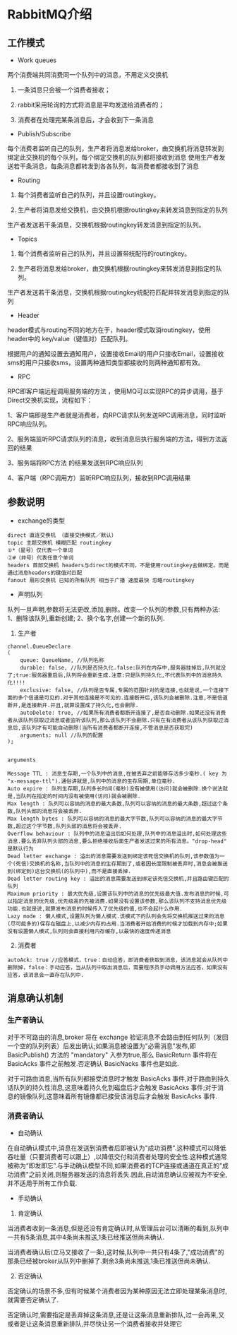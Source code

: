 # RabbitMQ介绍

## 工作模式

- Work queues

两个消费端共同消费同一个队列中的消息，不用定义交换机

1. 一条消息只会被一个消费者接收；

2. rabbit采用轮询的方式将消息是平均发送给消费者的；

3. 消费者在处理完某条消息后，才会收到下一条消息


- Publish/Subscribe

每个消费者监听自己的队列，生产者将消息发给broker，由交换机将消息转发到绑定此交换机的每个队列，每个绑定交换机的队列都将接收到消息
使用生产者发送若干条消息，每条消息都转发到各各队列，每消费者都接收到了消息

- Routing

1. 每个消费者监听自己的队列，并且设置routingkey。

2. 生产者将消息发给交换机，由交换机根据routingkey来转发消息到指定的队列

生产者发送若干条消息，交换机根据routingkey转发消息到指定的队列。


- Topics

1. 每个消费者监听自己的队列，并且设置带统配符的routingkey。

2. 生产者将消息发给broker，由交换机根据routingkey来转发消息到指定的队列。

生产者发送若干条消息，交换机根据routingkey统配符匹配并转发消息到指定的队列


- Header

​header模式与routing不同的地方在于，header模式取消routingkey，使用header中的 key/value（键值对）匹配队列。

根据用户的通知设置去通知用户，设置接收Email的用户只接收Email，设置接收sms的用户只接收sms，设置两种通知类型都接收的则两种通知都有效。


- RPC

RPC即客户端远程调用服务端的方法 ，使用MQ可以实现RPC的异步调用，基于Direct交换机实现，流程如下：

1、客户端即是生产者就是消费者，向RPC请求队列发送RPC调用消息，同时监听RPC响应队列。

2、服务端监听RPC请求队列的消息，收到消息后执行服务端的方法，得到方法返回的结果

3、服务端将RPC方法 的结果发送到RPC响应队列

4、客户端（RPC调用方）监听RPC响应队列，接收到RPC调用结果


## 参数说明

- exchange的类型


```
direct 直连交换机 （直接交换模式／默认）
topic 主题交换机 模糊匹配 routingkey
①*（星号）仅代表一个单词
②#（井号）代表任意个单词
headers 首部交换机 headers与direct的模式不同，不是使用routingkey去做绑定。而是通过消息headers的键值对匹配
fanout 扇形交换机 已知的所有队列 相当于广播 速度最快 忽略routingkey
```

- 声明队列

队列一旦声明,参数将无法更改,添加,删除。改变一个队列的参数,只有两种办法: 1、删除该队列,重新创建; 2、换个名字,创建一个新的队列.

1. 生产者
```
channel.QueueDeclare
(
    queue: QueueName, //队列名称
    durable: false, //队列是否持久化.false:队列在内存中,服务器挂掉后,队列就没了;true:服务器重启后,队列将会重新生成.注意:只是队列持久化,不代表队列中的消息持久化!!!!
    exclusive: false, //队列是否专属,专属的范围针对的是连接,也就是说,一个连接下面的多个信道是可见的.对于其他连接是不可见的.连接断开后,该队列会被删除.注意,不是信道断开,是连接断开.并且,就算设置成了持久化,也会删除.
    autoDelete: true, //如果所有消费者都断开连接了,是否自动删除.如果还没有消费者从该队列获取过消息或者监听该队列,那么该队列不会删除.只有在有消费者从该队列获取过消息后,该队列才有可能自动删除(当所有消费者都断开连接,不管消息是否获取完)
    arguments: null //队列的配置
);


arguments

Message TTL : 消息生存期,一个队列中的消息,在被丢弃之前能够存活多少毫秒.( key 为 "x-message-ttl").通俗讲就是,队列中的消息的生存周期,单位毫秒.
Auto expire : 队列生存期,队列多长时间(毫秒)没有被使用(访问)就会被删除.换个说法就是,当队列在指定的时间内没有被使用(访问)就会被删除.
Max length : 队列可以容纳的消息的最大条数,队列可以容纳的消息的最大条数,超过这个条数,队列头部的消息将会被丢弃.
Max length bytes : 队列可以容纳的消息的最大字节数,队列可以容纳的消息的最大字节数,超过这个字节数,队列头部的消息将会被丢弃.
Overflow behaviour : 队列中的消息溢出后如何处理,队列中的消息溢出时,如何处理这些消息.要么丢弃队列头部的消息,要么拒绝接收后面生产者发送过来的所有消息。"drop-head" 是默认行为
Dead letter exchange : 溢出的消息需要发送到绑定该死信交换机的队列,该参数值为一个(死信)交换机的名称,当队列中的消息的生存期到了,或者因长度限制被丢弃时,消息会被推送到(绑定到)这台交换机(的队列中),而不是直接丢掉. 
Dead letter routing key : 溢出的消息需要发送到绑定该死信交换机,并且路由键匹配的队列
Maximum priority : 最大优先级,设置该队列中的消息的优先级最大值.发布消息的时候,可以指定消息的优先级,优先级高的先被消费.如果没有设置该参数,那么该队列不支持消息优先级功能.也就是说,就算发布消息的时候传入了优先级的值,也不会起什么作用.
Lazy mode : 懒人模式,设置队列为懒人模式.该模式下的队列会先将交换机推送过来的消息(尽可能多的)保存在磁盘上,以减少内存的占用.当消费者开始消费的时候才加载到内存中;如果没有设置懒人模式,队列则会直接利用内存缓存,以最快的速度传递消息
```
2. 消费者
```
autoAck: true //应答模式，true：自动应答，即消费者获取到消息，该消息就会从队列中删除掉，false：手动应答，当从队列中取出消息后，需要程序员手动调用方法应答，如果没有应答，该消息会一直存在队列中.
```


## 消息确认机制

### 生产者确认

对于不可路由的消息,broker 将在 exchange 验证消息不会路由到任何队列（发回一个空的队列列表）后发出确认;如果消息被设置为"必需消息"发布,即 BasicPublish() 方法的 "mandatory" 入参为true,那么 BasicReturn 事件将在 BasicAcks 事件之前触发.否定确认 BasicNacks 事件也是如此.

对于可路由消息,当所有队列都接受消息时才触发 BasicAcks 事件,对于路由到持久话队列的持久性消息,这意味着持久化到磁盘后才会触发 BasicAcks 事件;对于消息的镜像队列,这意味着所有镜像都已接受该消息后才会触发 BasicAcks 事件.

### 消费者确认
- 自动确认

在自动确认模式中,消息在发送到消费者后即被认为"成功消费".这种模式可以降低吞吐量（只要消费者可以跟上）,以降低交付和消费者处理的安全性.这种模式通常被称为“即发即忘”.与手动确认模型不同,如果消费者的TCP连接或通道在真正的"成功消费"之前关闭,则服务器发送的消息将丢失.因此,自动消息确认应被视为不安全,并不适用于所有工作负载.

- 手动确认

1. 肯定确认

当消费者收到一条消息,但是还没有肯定确认时,从管理后台可以清晰的看到,队列中一共有5条消息,其中4条尚未推送,1条已经推送但尚未确认.

当消费者确认后(立马又接收了一条),这时候,队列中一共只有4条了,"成功消费"的那条已经被broker从队列中删掉了.剩余3条尚未推送,1条已推送但尚未确认.

2. 否定确认

否定确认的场景不多,但有时候某个消费者因为某种原因无法立即处理某条消息时,就需要否定确认了.

否定确认时,需要指定是丢弃掉这条消息,还是让这条消息重新排队,过一会再来,又或者是让这条消息重新排队,并尽快让另一个消费者接收并处理它

